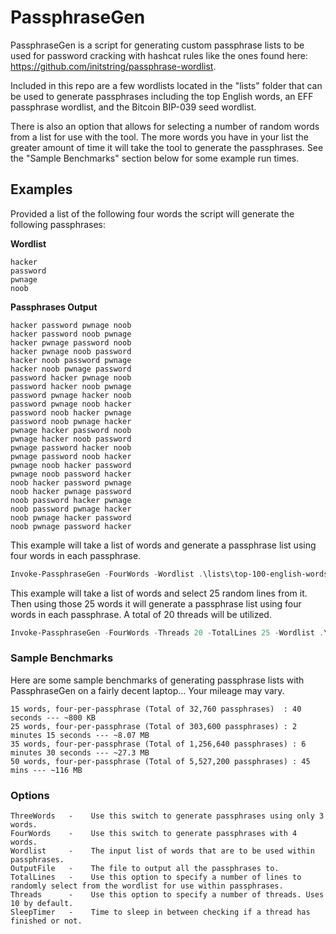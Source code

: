 # PassphraseGen
PassphraseGen is a script for generating custom passphrase lists to be used for password cracking with hashcat rules like the ones found here: https://github.com/initstring/passphrase-wordlist. 

Included in this repo are a few wordlists located in the "lists" folder that can be used to generate passphrases including the top English words, an EFF passphrase wordlist, and the Bitcoin BIP-039 seed wordlist.

There is also an option that allows for selecting a number of random words from a list for use with the tool. The more words you have in your list the greater amount of time it will take the tool to generate the passphrases. See the "Sample Benchmarks" section below for some example run times. 

## Examples

Provided a list of the following four words the script will generate the following passphrases: 

**Wordlist**
```
hacker
password
pwnage
noob
```
**Passphrases Output**
```
hacker password pwnage noob
hacker password noob pwnage
hacker pwnage password noob
hacker pwnage noob password
hacker noob password pwnage
hacker noob pwnage password
password hacker pwnage noob
password hacker noob pwnage
password pwnage hacker noob
password pwnage noob hacker
password noob hacker pwnage
password noob pwnage hacker
pwnage hacker password noob
pwnage hacker noob password
pwnage password hacker noob
pwnage password noob hacker
pwnage noob hacker password
pwnage noob password hacker
noob hacker password pwnage
noob hacker pwnage password
noob password hacker pwnage
noob password pwnage hacker
noob pwnage hacker password
noob pwnage password hacker
```

This example will take a list of words and generate a passphrase list using four words in each passphrase.
```PowerShell
Invoke-PassphraseGen -FourWords -Wordlist .\lists\top-100-english-words-4-chars-or-more.txt -OutputFile passphrase-list.txt
```

This example will take a list of words and select 25 random lines from it. Then using those 25 words it will generate a passphrase list using four words in each passphrase. A total of 20 threads will be utilized.

```PowerShell
Invoke-PassphraseGen -FourWords -Threads 20 -TotalLines 25 -Wordlist .\lists\bitcoin-bip-0039-seed-words.txt -OutputFile passphrase-list.txt
```

### Sample Benchmarks
Here are some sample benchmarks of generating passphrase lists with PassphraseGen on a fairly decent laptop... Your mileage may vary. 

```
15 words, four-per-passphrase (Total of 32,760 passphrases)  : 40 seconds --- ~800 KB
25 words, four-per-passphrase (Total of 303,600 passphrases) : 2 minutes 15 seconds --- ~8.07 MB
35 words, four-per-passphrase (Total of 1,256,640 passphrases) : 6 minutes 30 seconds --- ~27.3 MB
50 words, four-per-passphrase (Total of 5,527,200 passphrases) : 45 mins --- ~116 MB
```

### Options

```
ThreeWords   -    Use this switch to generate passphrases using only 3 words.
FourWords    -    Use this switch to generate passphrases with 4 words.
Wordlist     -    The input list of words that are to be used within passphrases.
OutputFile   -    The file to output all the passphrases to.
TotalLines   -    Use this option to specify a number of lines to randomly select from the wordlist for use within passphrases.
Threads      -    Use this option to specify a number of threads. Uses 10 by default.
SleepTimer   -    Time to sleep in between checking if a thread has finished or not.
```
